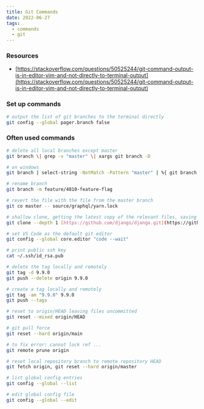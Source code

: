 ```yaml
---
title: Git Commands
date: 2022-06-27
tags:
  - commands
  - git
---
```


### Resources

- [https://stackoverflow.com/questions/50525244/git-command-output-is-in-editor-vim-and-not-directly-to-terminal-output](https://stackoverflow.com/questions/50525244/git-command-output-is-in-editor-vim-and-not-directly-to-terminal-output)

### Set up commands

```bash
# output the list of git branches to the terminal directly
git config --global pager.branch false
```

### Often used commands

```bash
# delete all local branches except master
git branch \| grep -v "master" \| xargs git branch -D

# on windows
git branch | select-string -NotMatch -Pattern "master" | %{ git branch -D $_.ToString().Trim() }

# rename branch
git branch -m feature/4810-feature-flag

# revert the file with the file from the master branch
git co master -- source/graphql/yarn.lock

# shallow clone, getting the latest copy of the relevant files, saving space and time
git clone --depth 1 [https://github.com/django/django.git](https://github.com/django/django.git)

# set VS Code as the default git editor
git config --global core.editor "code --wait"

# print public ssh key
cat ~/.ssh/id_rsa.pub

# delete the tag locally and remotely
git tag -d 9.9.0
git push --delete origin 9.9.0

# create a tag locally and remotely
git tag -am "9.9.0" 9.9.0
git push --tags

# reset to origin/HEAD leaving files uncommitted
git reset --mixed origin/HEAD

# git pull force
git reset --hard origin/main

# to fix error: cannot lock ref ...
git remote prune origin

# reset local repository branch to remote repository HEAD
git fetch origin, git reset --hard origin/master

# list global config entries
git config --global --list

# edit global config file
git config --global --edit
```

